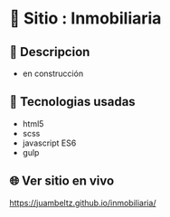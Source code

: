 # :name_badge: Sitio : Inmobiliaria

## :newspaper: Descripcion 
- en construcción

## 🧠 Tecnologias usadas
- html5
- scss
- javascript ES6
- gulp

## 🌐 Ver sitio en vivo
https://juambeltz.github.io/inmobiliaria/
